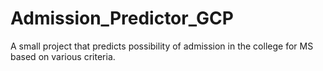 # Admission_Predictor_GCP
A small project that predicts possibility of admission in the college for MS based on various criteria.
